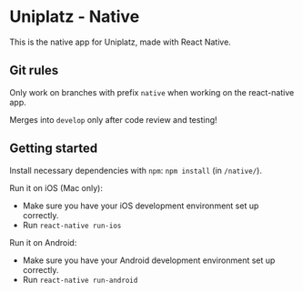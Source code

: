 # Uniplatz - Native

This is the native app for Uniplatz, made with React Native.

## Git rules

Only work on branches with prefix `native` when working on the react-native app. 

Merges into `develop` only after code review and testing!

## Getting started

Install necessary dependencies with `npm`: `npm install` (in `/native/`).

Run it on iOS (Mac only):
- Make sure you have your iOS development environment set up correctly.
- Run `react-native run-ios`

Run it on Android: 
- Make sure you have your Android development environment set up correctly.
- Run `react-native run-android`
